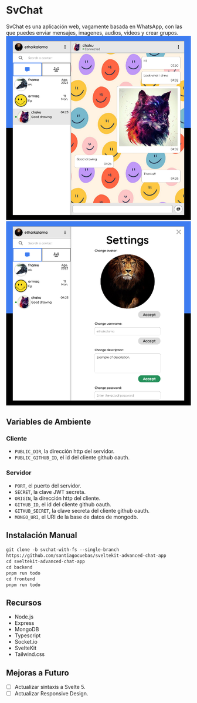 # SvChat
SvChat es una aplicación web, vagamente basada en WhatsApp, con las que puedes enviar mensajes, imagenes, audios, videos y crear grupos.
![image](/docs/screenshot1.png)
![image](/docs/screenshot2.png)

## Variables de Ambiente
### Cliente
* `PUBLIC_DIR`, la dirección http del servidor.
* `PUBLIC_GITHUB_ID`, el id del cliente github oauth.
### Servidor
* `PORT`, el puerto del servidor.
* `SECRET`, la clave JWT secreta.
* `ORIGIN`, la dirección http del cliente.
* `GITHUB_ID`, el id del cliente github oauth.
* `GITHUB_SECRET`, la clave secreta del cliente github oauth.
* `MONGO_URI`, el URI de la base de datos de mongodb.

## Instalación Manual
```
git clone -b svchat-with-fs --single-branch https://github.com/santiagocuebas/sveltekit-advanced-chat-app
cd sveltekit-advanced-chat-app
cd backend
pnpm run todo
cd frontend
pnpm run todo
```

## Recursos
* Node.js
* Express
* MongoDB
* Typescript
* Socket.io
* SvelteKit
* Tailwind.css

## Mejoras a Futuro
- [ ] Actualizar sintaxis a Svelte 5.
- [ ] Actualizar Responsive Design.
